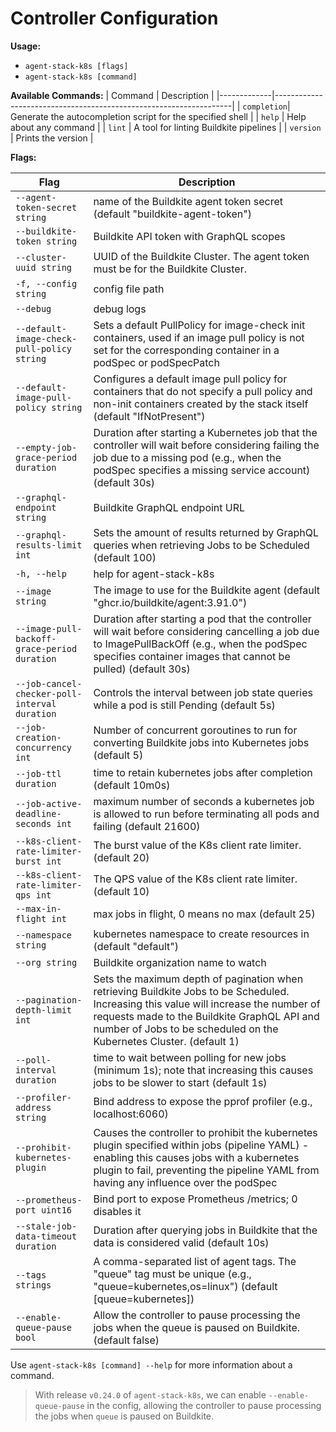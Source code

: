 # Controller Configuration


**Usage:**
- `agent-stack-k8s [flags]`
- `agent-stack-k8s [command]`

**Available Commands:**
| Command     | Description                                                       |
|-------------|-------------------------------------------------------------------|
| `completion`| Generate the autocompletion script for the specified shell        |
| `help`      | Help about any command                                            |
| `lint`      | A tool for linting Buildkite pipelines                            |
| `version`   | Prints the version                                                |

**Flags:**

| Flag                                           | Description                                                                                                                                                                                                                                                                                                                   |
|------------------------------------------------|-------------------------------------------------------------------------------------------------------------------------------------------------------------------------------------------------------------------------------------------------------------------------------------------------------------------------------|
| `--agent-token-secret string`                  | name of the Buildkite agent token secret (default "buildkite-agent-token")                                                                                                                                                                                                                                                   |
| `--buildkite-token string`                     | Buildkite API token with GraphQL scopes                                                                                                                                                                                                                                                                                       |
| `--cluster-uuid string`                        | UUID of the Buildkite Cluster. The agent token must be for the Buildkite Cluster.                                                                                                                                                                                                                                             |
| `-f, --config string`                          | config file path                                                                                                                                                                                                                                                                                                              |
| `--debug`                                      | debug logs                                                                                                                                                                                                                                                                                                                    |
| `--default-image-check-pull-policy string`     | Sets a default PullPolicy for image-check init containers, used if an image pull policy is not set for the corresponding container in a podSpec or podSpecPatch                                                                                                                                                               |
| `--default-image-pull-policy string`           | Configures a default image pull policy for containers that do not specify a pull policy and non-init containers created by the stack itself (default "IfNotPresent")                                                                                                                                                          |
| `--empty-job-grace-period duration`            | Duration after starting a Kubernetes job that the controller will wait before considering failing the job due to a missing pod (e.g., when the podSpec specifies a missing service account) (default 30s)                                                                                                                     |
| `--graphql-endpoint string`                    | Buildkite GraphQL endpoint URL                                                                                                                                                                                                                                                                                                |
| `--graphql-results-limit int`                  | Sets the amount of results returned by GraphQL queries when retrieving Jobs to be Scheduled (default 100)                                                                                                                                                                                                                     |
| `-h, --help`                                   | help for agent-stack-k8s                                                                                                                                                                                                                                                                                                      |
| `--image string`                               | The image to use for the Buildkite agent (default "ghcr.io/buildkite/agent:3.91.0")                                                                                                                                                                                                                                           |
| `--image-pull-backoff-grace-period duration`   | Duration after starting a pod that the controller will wait before considering cancelling a job due to ImagePullBackOff (e.g., when the podSpec specifies container images that cannot be pulled) (default 30s)                                                                                                               |
| `--job-cancel-checker-poll-interval duration`  | Controls the interval between job state queries while a pod is still Pending (default 5s)                                                                                                                                                                                                                                     |
| `--job-creation-concurrency int`               | Number of concurrent goroutines to run for converting Buildkite jobs into Kubernetes jobs (default 5)                                                                                                                                                                                                                         |
| `--job-ttl duration`                           | time to retain kubernetes jobs after completion (default 10m0s)                                                                                                                                                                                                                                                               |
| `--job-active-deadline-seconds int`            | maximum number of seconds a kubernetes job is allowed to run before terminating all pods and failing (default 21600)                                                                                                                                                                                                          |
| `--k8s-client-rate-limiter-burst int`          | The burst value of the K8s client rate limiter. (default 20)                                                                                                                                                                                                                                                                  |
| `--k8s-client-rate-limiter-qps int`            | The QPS value of the K8s client rate limiter. (default 10)                                                                                                                                                                                                                                                                    |
| `--max-in-flight int`                          | max jobs in flight, 0 means no max (default 25)                                                                                                                                                                                                                                                                               |
| `--namespace string`                           | kubernetes namespace to create resources in (default "default")                                                                                                                                                                                                                                                               |
| `--org string`                                 | Buildkite organization name to watch                                                                                                                                                                                                                                                                                          |
| `--pagination-depth-limit int`                 | Sets the maximum depth of pagination when retrieving Buildkite Jobs to be Scheduled. Increasing this value will increase the number of requests made to the Buildkite GraphQL API and number of Jobs to be scheduled on the Kubernetes Cluster. (default 1)                                                                   |
| `--poll-interval duration`                     | time to wait between polling for new jobs (minimum 1s); note that increasing this causes jobs to be slower to start (default 1s)                                                                                                                                                                                              |
| `--profiler-address string`                    | Bind address to expose the pprof profiler (e.g., localhost:6060)                                                                                                                                                                                                                                                              |
| `--prohibit-kubernetes-plugin`                 | Causes the controller to prohibit the kubernetes plugin specified within jobs (pipeline YAML) - enabling this causes jobs with a kubernetes plugin to fail, preventing the pipeline YAML from having any influence over the podSpec                                                                                            |
| `--prometheus-port uint16`                     | Bind port to expose Prometheus /metrics; 0 disables it                                                                                                                                                                                                                                                                        |
| `--stale-job-data-timeout duration`            | Duration after querying jobs in Buildkite that the data is considered valid (default 10s)                                                                                                                                                                                                                                     |
| `--tags strings`                               | A comma-separated list of agent tags. The "queue" tag must be unique (e.g., "queue=kubernetes,os=linux") (default [queue=kubernetes])                                                                                                                                                                                         |
| `--enable-queue-pause bool`                    | Allow the controller to pause processing the jobs when the queue is paused on Buildkite. (default false)



Use `agent-stack-k8s [command] --help` for more information about a command.


> With release `v0.24.0` of `agent-stack-k8s`, we can enable `--enable-queue-pause` in the config, allowing the controller to pause processing the jobs when `queue` is paused on Buildkite.

